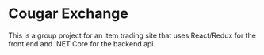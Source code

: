 # Cougar Exchange

This is a group project for an item trading site that uses React/Redux for the front end and .NET Core for the backend api.
